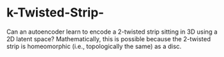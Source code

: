 # k-Twisted-Strip-
Can an autoencoder learn to encode a 2-twisted strip sitting in 3D using a 2D latent space? Mathematically, this is possible because the 2-twisted strip is homeomorphic (i.e., topologically the same) as a disc.

